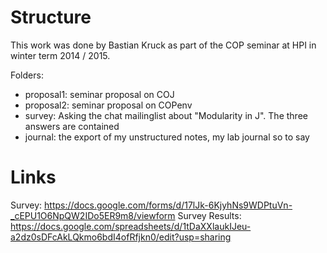 # Structure

This work was done by Bastian Kruck as part of the COP seminar at HPI in winter term 2014 / 2015.

Folders:
- proposal1: seminar proposal on COJ
- proposal2: seminar proposal on COPenv
- survey: Asking the chat mailinglist about "Modularity in J". The three answers are contained
- journal:   the export of my unstructured notes, my lab journal so to say

# Links

Survey:         https://docs.google.com/forms/d/17lJk-6KjyhNs9WDPtuVn-_cEPU1O6NpQW2IDo5ER9m8/viewform
Survey Results: https://docs.google.com/spreadsheets/d/1tDaXXlaukIJeu-a2dz0sDFcAkLQkmo6bdI4ofRfjkn0/edit?usp=sharing
